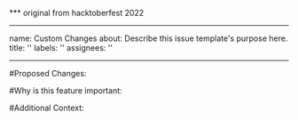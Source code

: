 *** original from hacktoberfest 2022

---
name: Custom Changes
about: Describe this issue template's purpose here.
title: ''
labels: ''
assignees: ''

---

#Proposed Changes:

#Why is this feature important:

#Additional Context:
